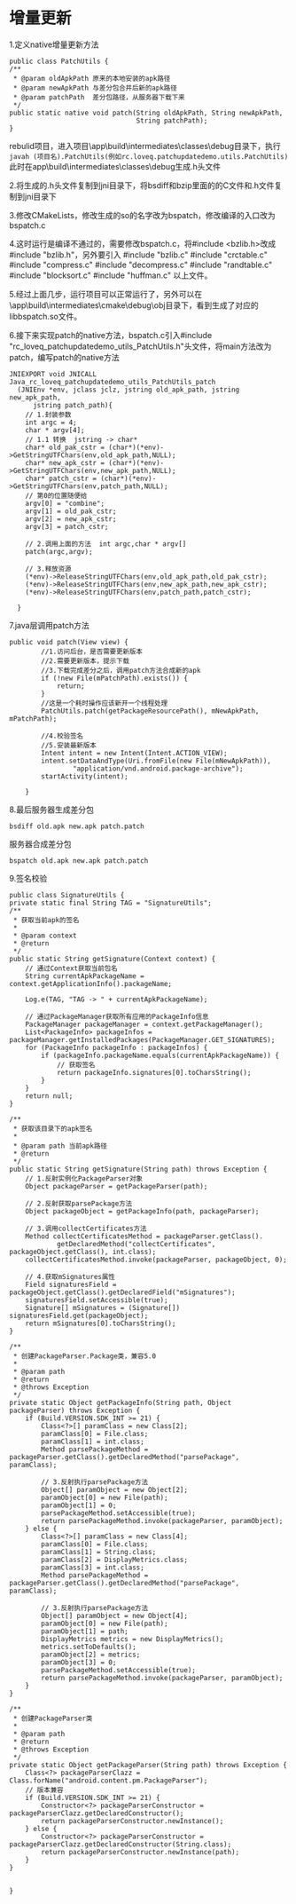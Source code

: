 # 增量更新

1.定义native增量更新方法

	public class PatchUtils {
    /**
     * @param oldApkPath 原来的本地安装的apk路径
     * @param newApkPath 与差分包合并后新的apk路径
     * @param patchPath  差分包路径，从服务器下载下来
     */
    public static native void patch(String oldApkPath, String newApkPath,
                                    String patchPath);
	}

 rebulid项目，进入项目\app\build\intermediates\classes\debug目录下，执行
 `javah (项目名).PatchUtils(例如rc.loveq.patchupdatedemo.utils.PatchUtils)` 此时在app\build\intermediates\classes\debug生成.h头文件

2.将生成的.h头文件复制到jni目录下，将bsdiff和bzip里面的的C文件和.h文件复制到jni目录下

3.修改CMakeLists，修改生成的so的名字改为bspatch，修改编译的入口改为bspatch.c

4.这时运行是编译不通过的，需要修改bspatch.c，将#include <bzlib.h>改成#include "bzlib.h"，另外要引入
	#include "bzlib.c"
	#include "crctable.c"
	#include "compress.c"
	#include "decompress.c"
	#include "randtable.c"
	#include "blocksort.c"
	#include "huffman.c"
以上文件。

5.经过上面几步，运行项目可以正常运行了，另外可以在\app\build\intermediates\cmake\debug\obj目录下，看到生成了对应的libbspatch.so文件。

6.接下来实现patch的native方法，bspatch.c引入#include "rc_loveq_patchupdatedemo_utils_PatchUtils.h"头文件，将main方法改为patch，编写patch的native方法

	JNIEXPORT void JNICALL Java_rc_loveq_patchupdatedemo_utils_PatchUtils_patch
	  (JNIEnv *env, jclass jclz, jstring old_apk_path, jstring new_apk_path,
	      jstring patch_path){
	    // 1.封装参数
	  	int argc = 4;
	  	char * argv[4];
	  	// 1.1 转换  jstring -> char*
	  	char* old_pak_cstr = (char*)(*env)->GetStringUTFChars(env,old_apk_path,NULL);
	  	char* new_apk_cstr = (char*)(*env)->GetStringUTFChars(env,new_apk_path,NULL);
	  	char* patch_cstr = (char*)(*env)->GetStringUTFChars(env,patch_path,NULL);
	  	// 第0的位置随便给
	  	argv[0] = "combine";
	  	argv[1] = old_pak_cstr;
	  	argv[2] = new_apk_cstr;
	  	argv[3] = patch_cstr;
	
	  	// 2.调用上面的方法  int argc,char * argv[]
	  	patch(argc,argv);
	
	  	// 3.释放资源
	  	(*env)->ReleaseStringUTFChars(env,old_apk_path,old_pak_cstr);
	  	(*env)->ReleaseStringUTFChars(env,new_apk_path,new_apk_cstr);
	  	(*env)->ReleaseStringUTFChars(env,patch_path,patch_cstr);
	
	  }

7.java层调用patch方法

	public void patch(View view) {
	        //1.访问后台，是否需要更新版本
	        //2.需要更新版本，提示下载
	        //3.下载完成差分之后，调用patch方法合成新的apk
	        if (!new File(mPatchPath).exists()) {
	            return;
	        }
	        //这是一个耗时操作应该新开一个线程处理
	        PatchUtils.patch(getPackageResourcePath(), mNewApkPath, mPatchPath);
	
	        //4.校验签名
	        //5.安装最新版本
	        Intent intent = new Intent(Intent.ACTION_VIEW);
	        intent.setDataAndType(Uri.fromFile(new File(mNewApkPath)),
	                "application/vnd.android.package-archive");
	        startActivity(intent);
	
	    }

8.最后服务器生成差分包

	bsdiff old.apk new.apk patch.patch


服务器合成差分包
	
	bspatch old.apk new.apk patch.patch
	

9.签名校验

	public class SignatureUtils {
    private static final String TAG = "SignatureUtils";
    /**
     * 获取当前apk的签名
     *
     * @param context
     * @return
     */
    public static String getSignature(Context context) {
        // 通过Context获取当前包名
        String currentApkPackageName = context.getApplicationInfo().packageName;

        Log.e(TAG, "TAG -> " + currentApkPackageName);

        // 通过PackageManager获取所有应用的PackageInfo信息
        PackageManager packageManager = context.getPackageManager();
        List<PackageInfo> packageInfos = packageManager.getInstalledPackages(PackageManager.GET_SIGNATURES);
        for (PackageInfo packageInfo : packageInfos) {
            if (packageInfo.packageName.equals(currentApkPackageName)) {
                // 获取签名
                return packageInfo.signatures[0].toCharsString();
            }
        }
        return null;
    }

    /**
     * 获取该目录下的apk签名
     *
     * @param path 当前apk路径
     * @return
     */
    public static String getSignature(String path) throws Exception {
        // 1.反射实例化PackageParser对象
        Object packageParser = getPackageParser(path);

        // 2.反射获取parsePackage方法
        Object packageObject = getPackageInfo(path, packageParser);

        // 3.调用collectCertificates方法
        Method collectCertificatesMethod = packageParser.getClass().
                getDeclaredMethod("collectCertificates", packageObject.getClass(), int.class);
        collectCertificatesMethod.invoke(packageParser, packageObject, 0);

        // 4.获取mSignatures属性
        Field signaturesField = packageObject.getClass().getDeclaredField("mSignatures");
        signaturesField.setAccessible(true);
        Signature[] mSignatures = (Signature[]) signaturesField.get(packageObject);
        return mSignatures[0].toCharsString();
    }

    /**
     * 创建PackageParser.Package类，兼容5.0
     *
     * @param path
     * @return
     * @throws Exception
     */
    private static Object getPackageInfo(String path, Object packageParser) throws Exception {
        if (Build.VERSION.SDK_INT >= 21) {
            Class<?>[] paramClass = new Class[2];
            paramClass[0] = File.class;
            paramClass[1] = int.class;
            Method parsePackageMethod = packageParser.getClass().getDeclaredMethod("parsePackage", paramClass);

            // 3.反射执行parsePackage方法
            Object[] paramObject = new Object[2];
            paramObject[0] = new File(path);
            paramObject[1] = 0;
            parsePackageMethod.setAccessible(true);
            return parsePackageMethod.invoke(packageParser, paramObject);
        } else {
            Class<?>[] paramClass = new Class[4];
            paramClass[0] = File.class;
            paramClass[1] = String.class;
            paramClass[2] = DisplayMetrics.class;
            paramClass[3] = int.class;
            Method parsePackageMethod = packageParser.getClass().getDeclaredMethod("parsePackage", paramClass);

            // 3.反射执行parsePackage方法
            Object[] paramObject = new Object[4];
            paramObject[0] = new File(path);
            paramObject[1] = path;
            DisplayMetrics metrics = new DisplayMetrics();
            metrics.setToDefaults();
            paramObject[2] = metrics;
            paramObject[3] = 0;
            parsePackageMethod.setAccessible(true);
            return parsePackageMethod.invoke(packageParser, paramObject);
        }
    }

    /**
     * 创建PackageParser类
     *
     * @param path
     * @return
     * @throws Exception
     */
    private static Object getPackageParser(String path) throws Exception {
        Class<?> packageParserClazz = Class.forName("android.content.pm.PackageParser");
        // 版本兼容
        if (Build.VERSION.SDK_INT >= 21) {
            Constructor<?> packageParserConstructor = packageParserClazz.getDeclaredConstructor();
            return packageParserConstructor.newInstance();
        } else {
            Constructor<?> packageParserConstructor = packageParserClazz.getDeclaredConstructor(String.class);
            return packageParserConstructor.newInstance(path);
        }
    }


	}

	
